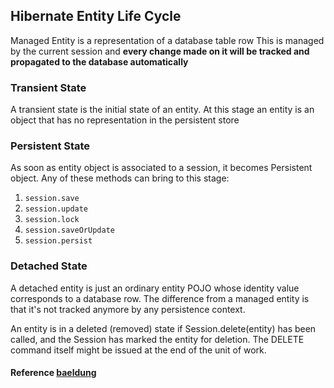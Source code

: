 ## Hibernate Entity Life Cycle
Managed Entity is a representation of a database table row
This is managed by the current session and **every change made on it will be tracked and propagated to the database automatically**

### Transient State
A transient state is the initial state of an entity. At this stage an entity is an object that has no representation in the persistent store

### Persistent State
As soon as entity object is associated to a session, it becomes Persistent object. Any of these methods can bring to this stage:
1. `session.save`
2. `session.update`
3. `session.lock`
4. `session.saveOrUpdate`
5. `session.persist`

### Detached State
A detached entity is just an ordinary entity POJO whose identity value corresponds to a database row. The difference from a managed entity is that it's not tracked anymore by any persistence context.

An entity is in a deleted (removed) state if Session.delete(entity) has been called, and the Session has marked the entity for deletion. The DELETE command itself might be issued at the end of the unit of work.

#### Reference [baeldung](https://www.baeldung.com/hibernate-entity-lifecycle)
